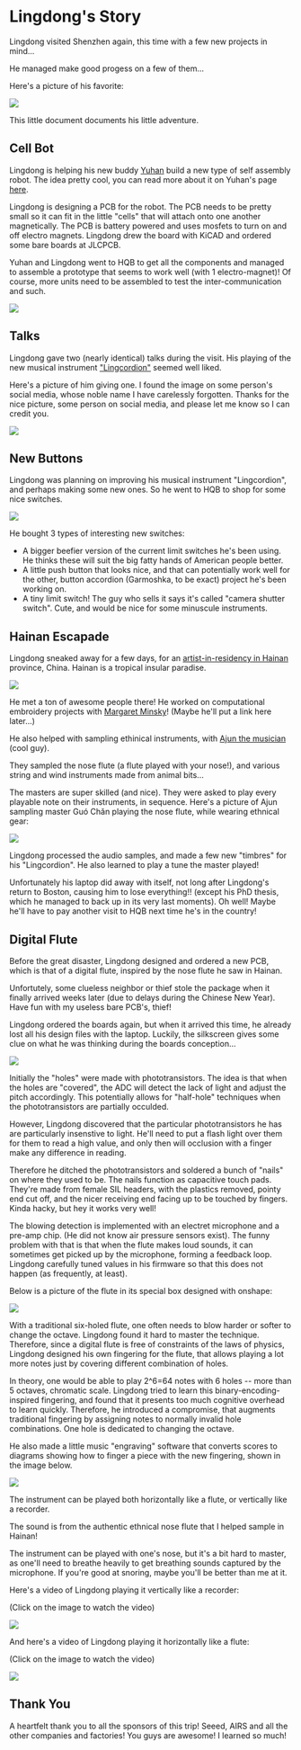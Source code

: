 # Lingdong's Story

Lingdong visited Shenzhen again, this time with a few new projects in mind...

He managed make good progess on a few of them...

Here's a picture of his favorite:

![](media/flutes.png)

This little document documents his little adventure.

## Cell Bot

Lingdong is helping his new buddy [Yuhan](https://yuhanwang.net) build a new type of self assembly robot. The idea pretty cool, you can read more about it on Yuhan's page [here](https://seeed-studio.github.io/MakerCamp/2025-01-MIT/Yuhan/).

Lingdong is designing a PCB for the robot. The PCB needs to be pretty small so it can fit in the little "cells" that will attach onto one another magnetically. The PCB is battery powered and uses mosfets to turn on and off electro magnets. Lingdong drew the board with KiCAD and ordered some bare boards at JLCPCB.

Yuhan and Lingdong went to HQB to get all the components and managed to assemble a prototype that seems to work well (with 1 electro-magnet)! Of course, more units need to be assembled to test the inter-communication and such.

![](media/cellbrd.png)

## Talks

Lingdong gave two (nearly identical) talks during the visit. His playing of the new musical instrument ["Lingcordion"](https://www.instagram.com/reel/DD_3eBPRp_H/?utm_source=qr&igsh=MTNpYXVvZWljZ3kzbQ%3D%3D) seemed well liked.

Here's a picture of him giving one. I found the image on some person's social media, whose noble name I have carelessly forgotten. Thanks for the nice picture, some person on social media, and please let me know so I can credit you.

![](media/talk.png)

## New Buttons

Lingdong was planning on improving his musical instrument "Lingcordion", and perhaps making some new ones. So he went to HQB to shop for some nice switches.

![](media/switches.png)

He bought 3 types of interesting new switches:

- A bigger beefier version of the current limit switches he's been using. He thinks these will suit the big fatty hands of American people better.
- A little push button that looks nice, and that can potentially work well for the other, button accordion (Garmoshka, to be exact) project he's been working on.
- A tiny limit switch! The guy who sells it says it's called "camera shutter switch". Cute, and would be nice for some minuscule instruments.

## Hainan Escapade

Lingdong sneaked away for a few days, for an [artist-in-residency in Hainan](https://www.instagram.com/drgchina/p/DCoweymJ008/?img_index=1) province, China. Hainan is a tropical insular paradise.

![](media/hainan.png)

He met a ton of awesome people there! He worked on computational embroidery projects with [Margaret Minsky](https://cma.hkust-gz.edu.cn/faculty-adjunct/margaret-minsky/)! (Maybe he'll put a link here later...)

He also helped with sampling ethinical instruments, with [Ajun the musician](https://www.youtube.com/@yaoajunmusic) (cool guy).

They sampled the nose flute (a flute played with your nose!), and various string and wind instruments made from animal bits...

The masters are super skilled (and nice). They were asked to play every playable note on their instruments, in sequence. Here's a picture of Ajun sampling master Guó Chǎn playing the nose flute, while wearing ethnical gear:

![](media/sample.png)

Lingdong processed the audio samples, and made a few new "timbres" for his "Lingcordion". He also learned to play a tune the master played!

Unfortunately his laptop did away with itself, not long after Lingdong's return to Boston, causing him to lose everything!! (except his PhD thesis, which he managed to back up in its very last moments). Oh well! Maybe he'll have to pay another visit to HQB next time he's in the country!

## Digital Flute

Before the great disaster, Lingdong designed and ordered a new PCB, which is that of a digital flute, inspired by the nose flute he saw in Hainan.

Unfortutely, some clueless neighbor or thief stole the package when it finally arrived weeks later (due to delays during the Chinese New Year). Have fun with my useless bare PCB's, thief!

Lingdong ordered the boards again, but when it arrived this time, he already lost all his design files with the laptop. Luckily, the silkscreen gives some clue on what he was thinking during the boards conception...

![](media/design.png)

Initially the "holes" were made with phototransistors. The idea is that when the holes are "covered", the ADC will detect the lack of light and adjust the pitch accordingly. This potentially allows for "half-hole" techniques when the phototransistors are partially occulded.

However, Lingdong discovered that the particular phototransistors he has are particularly insenstive to light. He'll need to put a flash light over them for them to read a high value, and only then will occlusion with a finger make any difference in reading.

Therefore he ditched the phototransistors and soldered a bunch of "nails" on where they used to be. The nails function as capacitive touch pads. They're made from female SIL headers, with the plastics removed, pointy end cut off, and the nicer receiving end facing up to be touched by fingers. Kinda hacky, but hey it works very well!

The blowing detection is implemented with an electret microphone and a pre-amp chip. (He did not know air pressure sensors exist). The funny problem with that is that when the flute makes loud sounds, it can sometimes get picked up by the microphone, forming a feedback loop. Lingdong carefully tuned values in his firmware so that this does not happen (as frequently, at least).

Below is a picture of the flute in its special box designed with onshape:

![](media/flutebox.png)

With a traditional six-holed flute, one often needs to blow harder or softer to change the octave. Lingdong found it hard to master the technique. Therefore, since a digital flute is free of constraints of the laws of physics, Lingdong designed his own fingering for the flute, that allows playing a lot more notes just by covering different combination of holes.

In theory, one would be able to play 2^6=64 notes with 6 holes -- more than 5 octaves, chromatic scale. Lingdong tried to learn this binary-encoding-inspired fingering, and found that it presents too much cognitive overhead to learn quickly. Therefore, he introduced a compromise, that augments traditional fingering by assigning notes to normally invalid hole combinations. One hole is dedicated to changing the octave.

He also made a little music "engraving" software that converts scores to diagrams showing how to finger a piece with the new fingering, shown in the image below.

![](media/sheet.png)

The instrument can be played both horizontally like a flute, or vertically like a recorder.

The sound is from the authentic ethnical nose flute that I helped sample in Hainan!

The instrument can be played with one's nose, but it's a bit hard to master, as one'll need to breathe heavily to get breathing sounds captured by the microphone. If you're good at snoring, maybe you'll be better than me at it.

Here's a video of Lingdong playing it vertically like a recorder:

(Click on the image to watch the video)

[![](media/vid0.png)](media/vid0.mp4)

And here's a video of Lingdong playing it horizontally like a flute:

(Click on the image to watch the video)

[![](media/vid1.png)](media/vid1.mp4)

## Thank You

A heartfelt thank you to all the sponsors of this trip! Seeed, AIRS and all the other companies and factories! You guys are awesome! I learned so much!
